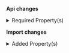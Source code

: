 **Api changes**

<details>
<summary>Required Property(s)</summary>

- changed property `roles` of type `AssociateDraft` to be optional
</details>

**Import changes**

<details>
<summary>Added Property(s)</summary>

- added property `custom` to type `Parcel`
</details>

